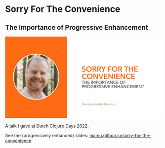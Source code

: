 # Sorry For The Convenience

## The Importance of Progressive Enhancement

[![media/metatag.png](media/metatag.png)](https://niamu.github.io/sorry-for-the-convenience)

A talk I gave at [Dutch Clojure Days](https://clojuredays.org) 2022.

See the (progressively enhanced) slides: [niamu.github.io/sorry-for-the-convenience](https://niamu.github.io/sorry-for-the-convenience)

